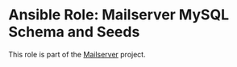 Ansible Role: Mailserver MySQL Schema and Seeds
===============================================

This role is part of the [Mailserver](https://github.com/mailserver) project.
